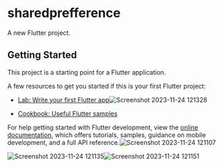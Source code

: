 # sharedprefference

A new Flutter project.

## Getting Started

This project is a starting point for a Flutter application.

A few resources to get you started if this is your first Flutter project:

- [Lab: Write your first Flutter app](https://docs.flutter.dev/get-started/codelab)![Screenshot 2023-11-24 121328](https://github.com/SanjuCN/instalogin/assets/145324520/5f3b138d-8d65-4019-8f9f-d830a161b96e)

- [Cookbook: Useful Flutter samples](https://docs.flutter.dev/cookbook)

For help getting started with Flutter development, view the
[online documentation](https://docs.flutter.dev/), which offers tutorials,
samples, guidance on mobile development, and a full API reference.![Screenshot 2023-11-24 121107](https://github.com/SanjuCN/instalogin/assets/145324520/c82c886d-561e-4a0d-bf05-7435fb3ea1cc)

![Screenshot 2023-11-24 121135](https://github.com/SanjuCN/instalogin/assets/145324520/e3420021-5f43-470d-adcf-1767dad63706)![Screenshot 2023-11-24 121151](https://github.com/SanjuCN/instalogin/assets/145324520/e70b59a6-46ed-4443-a207-eef74ddaba09)

